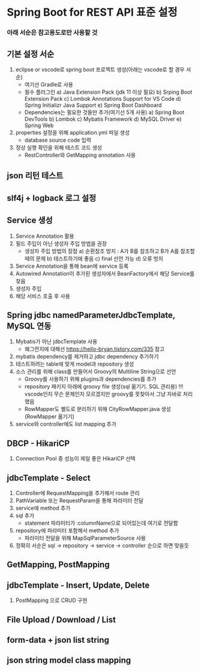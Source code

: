# Spring Boot for REST API 표준 설정
### 아래 서순은 참고용도로만 사용할 것

## 기본 설정 서순
1. eclipse or vscode로 spring boot 프로젝트 생성(아래는 vscode로 할 경우 서순)
    - 여기선 Gradle로 사용
    - 필수 플러그인
        a) Java Extension Pack (jdk 11 이상 필요)
        b) Srping Boot Extension Pack
        c) Lombok Annotations Support for VS Code
        d) Spring Initializr Java Support
        e) Spring Boot Dashboard
    - Dependencies는 필요한 것들만 추가(여기선 5개 사용)
        a) Spring Boot DevTools
        b) Lombok
        c) Mybatis Framework
        d) MySQL Driver
        e) Spring Web
2. properties 설정을 위해 application.yml 파일 생성
    - database source code 입력
3. 정상 실행 확인을 위해 테스트 코드 생성
    - RestController와 GetMapping annotation 사용

## json 리턴 테스트

## slf4j + logback 로그 설정

## Service 생성
1. Service Annotation 활용
2. 필드 주입이 아닌 생성자 주입 방법을 권장
    - 생성자 주입 방법의 장점
        a) 순환참조 방지 : A가 B를 참조하고 B가 A를 참조할 때의 문제
        b) 테스트하기에 좋음
        c) final 선언 가능
        d) 오류 방지 
3. Service Annotation을 통해 bean에 service 등록
4. Autowired Annotation이 추가된 생성자에서 BeanFactory에서 해당 Service를 찾음
5. 생성자 주입
6. 해당 서비스 호출 후 사용
 
## Spring jdbc namedParameterJdbcTemplate, MySQL 연동
1. Mybatis가 아닌 jdbcTemplate 사용
    - 왜그런지에 대해선 https://hello-bryan.tistory.com/335 참고
2. mybatis dependency를 제거하고 jdbc dependency 추가하기
3. 테스트하려는 table에 맞게 model과 repository 생성
4. 소스 관리를 위해 class를 만들어서 Groovy의 Multiline String으로 선언
    - Groovy를 사용하기 위해 plugins과 dependencies를 추가
    - repository 패키지 아래에 groovy file 생성(sql 옮기기. SQL 관리용) !!! vscode인지 무슨 문제인지 모르겠지만 groovy를 못찾아서 그냥 자바로 처리했음
    - RowMapper도 별도로 분리하기 위해 CityRowMapper.java 생성(RowMapper 옮기기)
5. service와 controller에도 list mapping 추가

## DBCP - HikariCP
1. Connection Pool 중 성능이 제일 좋은 HikariCP 선택

## jdbcTemplate - Select
1. Controller에 RequestMapping을 추가해서 route 관리
2. PathVariable 또는 RequestParam을 통해 파라미터 전달
3. service에 method 추가
4. sql 추가
    - statement 파라미터가 :columnName으로 되어있는데 여기로 전달함
5. repository에 파라미터 포함해서 method 추가
    - 파라미터 전달을 위해 MapSqlParameterSource 사용
6. 정확히 서순은 sql -> repository -> service -> controller 순으로 하면 맞을듯

## GetMapping, PostMapping

## jdbcTemplate - Insert, Update, Delete
1. PostMapping 으로 CRUD 구현


## File Upload / Download / List

## form-data + json list string

## json string model class mapping